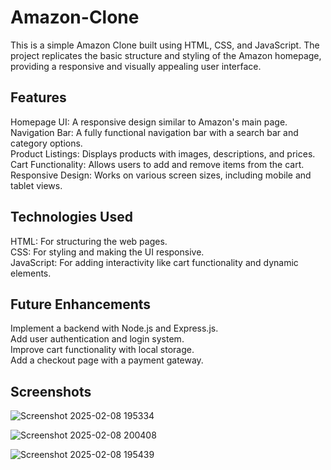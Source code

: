 # Amazon-Clone

This is a simple Amazon Clone built using HTML, CSS, and JavaScript. The project replicates the basic structure and styling of the Amazon homepage, providing a responsive and visually appealing user interface.

## Features
Homepage UI: A responsive design similar to Amazon's main page. <br/>
Navigation Bar: A fully functional navigation bar with a search bar and category options. <br/>
Product Listings: Displays products with images, descriptions, and prices. <br/>
Cart Functionality: Allows users to add and remove items from the cart. <br/>
Responsive Design: Works on various screen sizes, including mobile and tablet views. <br/>

## Technologies Used
HTML: For structuring the web pages. <br/>
CSS: For styling and making the UI responsive. <br/>
JavaScript: For adding interactivity like cart functionality and dynamic elements. <br/>

## Future Enhancements
Implement a backend with Node.js and Express.js. <br/>
Add user authentication and login system.<br/>
Improve cart functionality with local storage.<br/>
Add a checkout page with a payment gateway.<br/>

## Screenshots
![Screenshot 2025-02-08 195334](https://github.com/user-attachments/assets/ab73b2a0-cc20-4502-b4d1-c2ba366fa6ed)

![Screenshot 2025-02-08 200408](https://github.com/user-attachments/assets/560efe1a-7c9c-499e-97b2-30cdbefdccfa)

![Screenshot 2025-02-08 195439](https://github.com/user-attachments/assets/ecf81150-44c1-402d-80a9-e36f3e5592fc)




